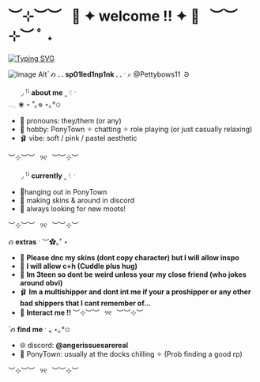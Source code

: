 # ︶⊹︶︶⠀🎀 ✦ welcome !! ✦ 🎀⠀︶︶⊹︶ ﾟ ˖
[![Typing SVG](https://readme-typing-svg.herokuapp.com?font=Pacifico&pause=1000&color=F776E2&width=435&lines=Welcome+to+my+Readme+pretty+angels+%F0%9F%8E%80%E2%82%8A%CB%9A%E0%B7%86)](https://git.io/typing-svg)

![Image Alt]([image_url](https://github.com/Pettybows11/Pettybows11/blob/main/8d1944d7ce23e3365666c09de27956b3.jpg?raw=true))
۫   𐑺   **. . sp01led1np1nk . .** ˑ   ⌕ @Pettybows11 ࣭   ᘐ  

ㅤㅤ◞    ꜝꜞ **about me** ˳ 𓏲 ˑ  
𓂃 ❀ ⋆ ˚｡𖦹 ⋆｡°✩  
- 🌸 pronouns: they/them (or any)  
- 🌷 hobby: PonyTown ✧ chatting ✧ role playing  (or just casually relaxing)
- 🩰 vibe: soft / pink / pastel aesthetic    

︶⊹︶︶⠀୨୧⠀︶︶⊹︶  

ㅤㅤ◞    ꜝꜞ **currently** ˳ 𓏲 ˑ  
- 🍓hanging out in PonyTown  
- 🫧 making skins & around in discord  
- 💌 always looking for new moots!  

︶⊹︶︶⠀୨୧⠀︶︶⊹︶  

𐑺   **extras** ˑ ︶✿｡˚ ⋆  
- 🎀 **Please dnc my skins (dont copy character) but I will allow inspo**
- 🌷 **I will allow c+h (Cuddle plus hug)**
- 🌸 **Im 3teen so dont be weird unless your my close friend (who jokes around obvi)**  
- 🩰 **Im a multishipper and dont int me if your a proshipper or any other bad shippers that I cant remember of...**
- 🧁 **Interact me !!**
︶⊹︶︶⠀୨୧⠀︶︶⊹︶  

۫   𐑺   **find me** ˑ ៹ ⋆｡°✩  
- 🌐 discord: **@angerissuesarereal** 
- 🌸 PonyTown: usually at the docks chilling ✧ (Prob finding a good rp) 

︶⊹︶︶⠀୨୧⠀︶︶⊹︶
